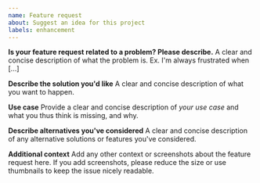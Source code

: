 ```yaml
---
name: Feature request
about: Suggest an idea for this project
labels: enhancement
---
```


<!--
Please search open and closed issues to avoid duplicates.
Note that this version of OpenBoard is focusing only on a few things. You can add a feature request, but at the current stage it's unlikely it will get implemented.
-->

**Is your feature request related to a problem? Please describe.**
A clear and concise description of what the problem is. Ex. I'm always frustrated when [...]

**Describe the solution you'd like**
A clear and concise description of what you want to happen.

**Use case**
Provide a clear and concise description of *your use case* and what you thus think is missing, and why.

**Describe alternatives you've considered**
A clear and concise description of any alternative solutions or features you've considered.

**Additional context**
Add any other context or screenshots about the feature request here.
If you add screenshots, please reduce the size or use thumbnails to keep the issue nicely readable.
